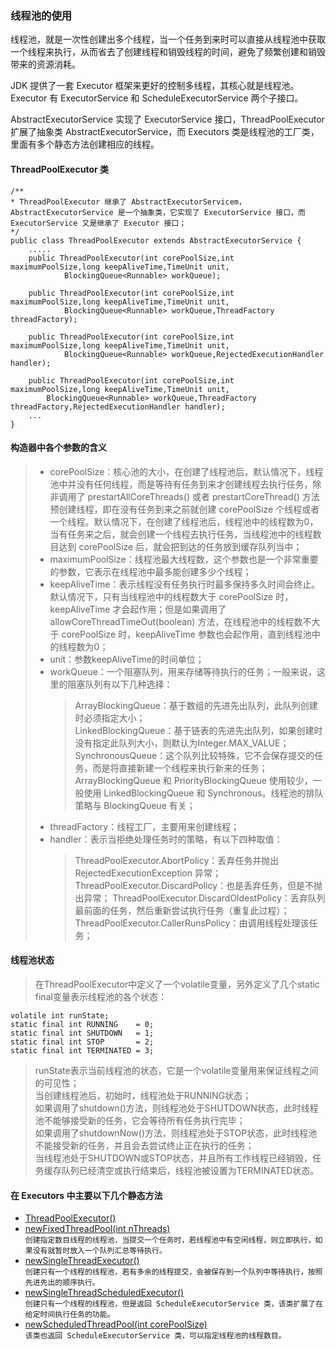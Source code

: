 ### 线程池的使用

线程池，就是一次性创建出多个线程，当一个任务到来时可以直接从线程池中获取一个线程来执行，从而省去了创建线程和销毁线程的时间，避免了频繁创建和销毁带来的资源消耗。<br/>

JDK 提供了一套 Executor 框架来更好的控制多线程，其核心就是线程池。Executor 有 ExecutorService 和 ScheduleExecutorService 两个子接口。<br/>

AbstractExecutorService 实现了 ExecutorService 接口，ThreadPoolExecutor 扩展了抽象类 AbstractExecutorService，而 Executors 类是线程池的工厂类，里面有多个静态方法创建相应的线程。<br/>

#### ThreadPoolExecutor 类 <br/>
```
/**
* ThreadPoolExecutor 继承了 AbstractExecutorServicem，AbstractExecutorService 是一个抽象类，它实现了 ExecutorService 接口，而 ExecutorService 又是继承了 Executor 接口；
*/
public class ThreadPoolExecutor extends AbstractExecutorService {
    .....
    public ThreadPoolExecutor(int corePoolSize,int maximumPoolSize,long keepAliveTime,TimeUnit unit,
            BlockingQueue<Runnable> workQueue);
 
    public ThreadPoolExecutor(int corePoolSize,int maximumPoolSize,long keepAliveTime,TimeUnit unit,
            BlockingQueue<Runnable> workQueue,ThreadFactory threadFactory);
 
    public ThreadPoolExecutor(int corePoolSize,int maximumPoolSize,long keepAliveTime,TimeUnit unit,
            BlockingQueue<Runnable> workQueue,RejectedExecutionHandler handler);
 
    public ThreadPoolExecutor(int corePoolSize,int maximumPoolSize,long keepAliveTime,TimeUnit unit,
        BlockingQueue<Runnable> workQueue,ThreadFactory threadFactory,RejectedExecutionHandler handler);
    ...
}
```
#### 构造器中各个参数的含义
> * corePoolSize：核心池的大小，在创建了线程池后，默认情况下，线程池中并没有任何线程，而是等待有任务到来才创建线程去执行任务，除非调用了 prestartAllCoreThreads() 或者 prestartCoreThread() 方法预创建线程，即在没有任务到来之前就创建 corePoolSize 个线程或者一个线程。默认情况下，在创建了线程池后，线程池中的线程数为0，当有任务来之后，就会创建一个线程去执行任务，当线程池中的线程数目达到 corePoolSize 后，就会把到达的任务放到缓存队列当中；
> * maximumPoolSize：线程池最大线程数，这个参数也是一个非常重要的参数，它表示在线程池中最多能创建多少个线程；
> * keepAliveTime：表示线程没有任务执行时最多保持多久时间会终止。默认情况下，只有当线程池中的线程数大于 corePoolSize 时，keepAliveTime 才会起作用；但是如果调用了 allowCoreThreadTimeOut(boolean) 方法，在线程池中的线程数不大于 corePoolSize 时，keepAliveTime 参数也会起作用，直到线程池中的线程数为0；
> * unit：参数keepAliveTime的时间单位；
> * workQueue：一个阻塞队列，用来存储等待执行的任务；一般来说，这里的阻塞队列有以下几种选择：
>   > ArrayBlockingQueue：基于数组的先进先出队列，此队列创建时必须指定大小；<br/>
      LinkedBlockingQueue：基于链表的先进先出队列，如果创建时没有指定此队列大小，则默认为Integer.MAX_VALUE；<br/>
      SynchronousQueue：这个队列比较特殊，它不会保存提交的任务，而是将直接新建一个线程来执行新来的任务；<br/>
      ArrayBlockingQueue 和 PriorityBlockingQueue 使用较少，一般使用 LinkedBlockingQueue 和 Synchronous。线程池的排队策略与 BlockingQueue 有关；
> * threadFactory：线程工厂，主要用来创建线程；
> * handler：表示当拒绝处理任务时的策略，有以下四种取值：
>   > ThreadPoolExecutor.AbortPolicy：丢弃任务并抛出 RejectedExecutionException 异常；
      ThreadPoolExecutor.DiscardPolicy：也是丢弃任务，但是不抛出异常；
      ThreadPoolExecutor.DiscardOldestPolicy：丢弃队列最前面的任务，然后重新尝试执行任务（重复此过程）；
      ThreadPoolExecutor.CallerRunsPolicy：由调用线程处理该任务；

#### 线程池状态
> 在ThreadPoolExecutor中定义了一个volatile变量，另外定义了几个static final变量表示线程池的各个状态：
```
volatile int runState;
static final int RUNNING    = 0;
static final int SHUTDOWN   = 1;
static final int STOP       = 2;
static final int TERMINATED = 3;
```
> runState表示当前线程池的状态，它是一个volatile变量用来保证线程之间的可见性；<br/>
  当创建线程池后，初始时，线程池处于RUNNING状态；<br/>
  如果调用了shutdown()方法，则线程池处于SHUTDOWN状态，此时线程池不能够接受新的任务，它会等待所有任务执行完毕；<br/>
  如果调用了shutdownNow()方法，则线程池处于STOP状态，此时线程池不能接受新的任务，并且会去尝试终止正在执行的任务；<br/>
  当线程池处于SHUTDOWN或STOP状态，并且所有工作线程已经销毁，任务缓存队列已经清空或执行结束后，线程池被设置为TERMINATED状态。

#### 在 Executors 中主要以下几个静态方法
* [ThreadPoolExecutor()](https://github.com/laofeijunfeng/demo/tree/master/src/main/java/com/linjunfeng/demo/thread/threadPool/demo1)<br/>
* [newFixedThreadPool(int nThreads)](https://github.com/laofeijunfeng/demo/tree/master/src/main/java/com/linjunfeng/demo/thread/threadPool/demo2)<br/>
`创建指定数目线程的线程池，当提交一个任务时，若线程池中有空闲线程，则立即执行，如果没有就暂时放入一个队列汇总等待执行。`
* [newSingleThreadExecutor()](https://github.com/laofeijunfeng/demo/tree/master/src/main/java/com/linjunfeng/demo/thread/threadPool/demo3)<br/>
`创建只有一个线程的线程池，若有多余的线程提交，会被保存到一个队列中等待执行，按照先进先出的顺序执行。`
* [newSingleThreadScheduledExecutor()]()<br/>
`创建只有一个线程的线程池，但是返回 ScheduleExecutorService 类，该类扩展了在给定时间执行任务的功能。`
* [newScheduledThreadPool(int corePoolSize)]()<br/>
`该类也返回 ScheduleExecutorService 类，可以指定线程池的线程数目。`
